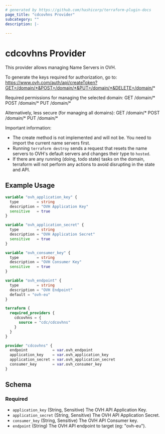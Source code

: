 ```yaml
---
# generated by https://github.com/hashicorp/terraform-plugin-docs
page_title: "cdcovhns Provider"
subcategory: ""
description: |-
  
---
```


# cdcovhns Provider

This provider allows managing Name Servers in OVH.

To generate the keys required for authorization, go to: https://www.ovh.com/auth/api/createToken?GET=/domain/*&POST=/domain/*&PUT=/domain/*&DELETE=/domain/*

Required permissions for managing the selected domain:
GET /domain/<DOMAIN>*
POST /domain/<DOMAIN>*
PUT /domain/<DOMAIN>*

Alternatively, less secure (for managing all domains):
GET /domain/*
POST /domain/*
PUT /domain/*

Important information:

- The create method is not implemented and will not be. You need to import the current name servers first.
- Running `terraform destroy` sends a request that resets the name servers to OVH's default servers and changes their type to `hosted`.
- If there are any running (doing, todo state) tasks on the domain, terraform will not perform any actions to avoid disrupting in the state and API.

## Example Usage

```terraform
variable "ovh_application_key" {
  type        = string
  description = "OVH Application Key"
  sensitive   = true
}

variable "ovh_application_secret" {
  type        = string
  description = "OVH Application Secret"
  sensitive   = true
}

variable "ovh_consumer_key" {
  type        = string
  description = "OVH Consumer Key"
  sensitive   = true
}

variable "ovh_endpoint" {
  type        = string
  description = "OVH Endpoint"
  default = "ovh-eu"
}

terraform {
  required_providers {
    cdcovhns = {
      source = "cdc/cdcovhns"
    }
  }
}

provider "cdcovhns" {
  endpoint           = var.ovh_endpoint
  application_key    = var.ovh_application_key
  application_secret = var.ovh_application_secret
  consumer_key       = var.ovh_consumer_key
}
```

<!-- schema generated by tfplugindocs -->
## Schema

### Required

- `application_key` (String, Sensitive) The OVH API Application Key.
- `application_secret` (String, Sensitive) The OVH API Application Secret.
- `consumer_key` (String, Sensitive) The OVH API Consumer key.
- `endpoint` (String) The OVH API endpoint to target (eg: "ovh-eu").
